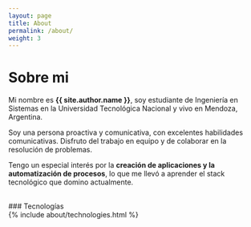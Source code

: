 ```yaml
---
layout: page
title: About
permalink: /about/
weight: 3
---
```


# **Sobre mi**

Mi nombre es **{{ site.author.name }}**, soy estudiante de Ingeniería en Sistemas en la Universidad Tecnológica Nacional y vivo en Mendoza, Argentina.

Soy una persona proactiva y comunicativa, con excelentes habilidades comunicativas. Disfruto del trabajo en equipo y de colaborar en la resolución de problemas.

Tengo un especial interés por la **creación de aplicaciones y la automatización de procesos**, lo que me llevó a aprender el stack tecnológico que domino actualmente.

<br>
### Tecnologías

<div class="mt-4">
{% include about/technologies.html %}
</div>
<br>
<br>

<!-- ### Trayectoria
<div class="row">
{% include about/timeline.html %}
</div>
<br> -->

<!-- ### Offline
 -->
